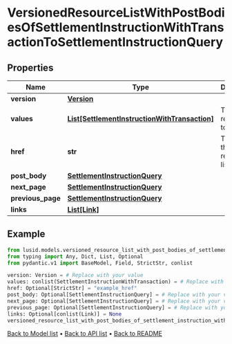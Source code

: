 # VersionedResourceListWithPostBodiesOfSettlementInstructionWithTransactionToSettlementInstructionQuery

## Properties
Name | Type | Description | Notes
------------ | ------------- | ------------- | -------------
**version** | [**Version**](Version.md) |  | 
**values** | [**List[SettlementInstructionWithTransaction]**](SettlementInstructionWithTransaction.md) | The resources to list. | 
**href** | **str** | The URI of the resource list. | [optional] 
**post_body** | [**SettlementInstructionQuery**](SettlementInstructionQuery.md) |  | [optional] 
**next_page** | [**SettlementInstructionQuery**](SettlementInstructionQuery.md) |  | [optional] 
**previous_page** | [**SettlementInstructionQuery**](SettlementInstructionQuery.md) |  | [optional] 
**links** | [**List[Link]**](Link.md) |  | [optional] 
## Example

```python
from lusid.models.versioned_resource_list_with_post_bodies_of_settlement_instruction_with_transaction_to_settlement_instruction_query import VersionedResourceListWithPostBodiesOfSettlementInstructionWithTransactionToSettlementInstructionQuery
from typing import Any, Dict, List, Optional
from pydantic.v1 import BaseModel, Field, StrictStr, conlist

version: Version = # Replace with your value
values: conlist(SettlementInstructionWithTransaction) = # Replace with your value
href: Optional[StrictStr] = "example_href"
post_body: Optional[SettlementInstructionQuery] = # Replace with your value
next_page: Optional[SettlementInstructionQuery] = # Replace with your value
previous_page: Optional[SettlementInstructionQuery] = # Replace with your value
links: Optional[conlist(Link)] = None
versioned_resource_list_with_post_bodies_of_settlement_instruction_with_transaction_to_settlement_instruction_query_instance = VersionedResourceListWithPostBodiesOfSettlementInstructionWithTransactionToSettlementInstructionQuery(version=version, values=values, href=href, post_body=post_body, next_page=next_page, previous_page=previous_page, links=links)

```

[Back to Model list](../README.md#documentation-for-models) &#8226; [Back to API list](../README.md#documentation-for-api-endpoints) &#8226; [Back to README](../README.md)

